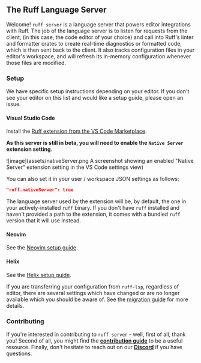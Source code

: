 ## The Ruff Language Server

Welcome! `ruff server` is a language server that powers editor integrations with Ruff. The job of the language server is to
listen for requests from the client, (in this case, the code editor of your choice) and call into Ruff's linter and formatter
crates to create real-time diagnostics or formatted code, which is then sent back to the client. It also tracks configuration
files in your editor's workspace, and will refresh its in-memory configuration whenever those files are modified.

### Setup

We have specific setup instructions depending on your editor. If you don't see your editor on this list and would like a setup guide, please open an issue.

#### Visual Studio Code

Install the [Ruff extension from the VS Code Marketplace](https://marketplace.visualstudio.com/items?itemName=charliermarsh.ruff).

**As this server is still in beta, you will need to enable the `Native Server` extension setting**.

![image](assets/nativeServer.png A screenshot showing an enabled "Native Server" extension setting in the VS Code settings view)

You can also set it in your user / workspace JSON settings as follows:

```json
"ruff.nativeServer": true
```

The language server used by the extension will be, by default, the one in your actively-installed `ruff` binary. If you don't have `ruff` installed and haven't provided a path to the extension, it comes with a bundled `ruff` version that it will use instead.

#### Neovim

See the [Neovim setup guide](docs/setup/NEOVIM.md).

#### Helix

See the [Helix setup guide](docs/setup//HELIX.md).

If you are transferring your configuration from `ruff-lsp`, regardless of editor, there are several settings which have changed or are no longer available which you should be aware of. See the [migration guide](docs/MIGRATION.md) for more details.

### Contributing

If you're interested in contributing to `ruff server` - well, first of all, thank you! Second of all, you might find the [**contribution guide**](CONTRIBUTING.md) to be a useful resource. Finally, don't hesitate to reach out on our [**Discord**](https://discord.com/invite/astral-sh) if you have questions.
